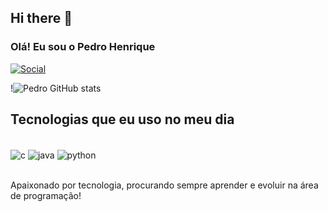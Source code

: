 ## Hi there 👋

### Olá! Eu sou o Pedro Henrique 
[![Social](https://img.shields.io/badge/LinkedIn-0077B5?style=for-the-badge&logo=linkedin&logoColor=white
)](www.linkedin.com/in/pedro-henrique-peixoto-de-miranda)

!![Pedro GitHub stats](https://github-readme-stats.vercel.app/api?username=phmiranda22&show_icons=true&theme=radical)

## Tecnologias que eu uso no meu dia
<div style ="display: inline_block"><br/>
  <img align="center" alt = "c" src="https://img.shields.io/badge/C-00599C?style=for-the-badge&logo=c&logoColor=white">
  <img align="center" alt = "java" src="https://img.shields.io/badge/Java-ED8B00?style=for-the-badge&logo=openjdk&logoColor=white">
  <img align="center" alt = "python" src="https://img.shields.io/badge/Python-14354C?style=for-the-badge&logo=python&logoColor=white">
</div><br/>

Apaixonado por tecnologia, procurando sempre aprender e evoluir na área de programação!
